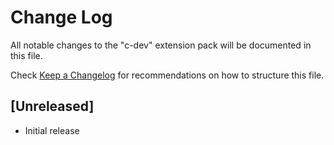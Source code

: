 # Change Log

All notable changes to the "c-dev" extension pack will be documented in this file.

Check [Keep a Changelog](http://keepachangelog.com/) for recommendations on how to structure this file.

## [Unreleased]

- Initial release
